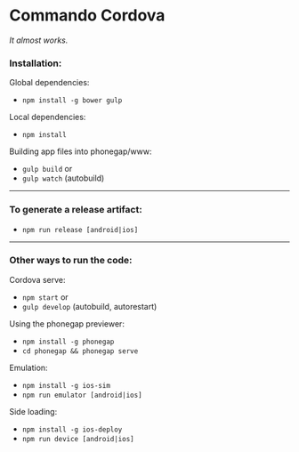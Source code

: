 Commando Cordova
================

_It almost works._

### Installation:

Global dependencies:

* `npm install -g bower gulp`

Local dependencies:

* `npm install`

Building app files into phonegap/www:

* `gulp build`
or
* `gulp watch` (autobuild)

---
### To generate a release artifact:

* `npm run release [android|ios]`


---
### Other ways to run the code:

Cordova serve:

* `npm start`
or
* `gulp develop` (autobuild, autorestart)

Using the phonegap previewer:

* `npm install -g phonegap`
* `cd phonegap && phonegap serve`

Emulation:

* `npm install -g ios-sim`
* `npm run emulator [android|ios]`

Side loading:

* `npm install -g ios-deploy`
* `npm run device [android|ios]`
